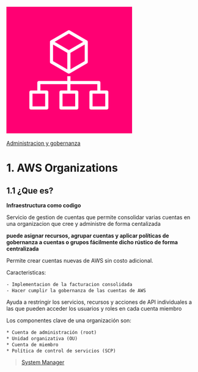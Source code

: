 ![Amazon Control Tower](../00_assets/Administracion%20y%20gobernanza/organizations-icon.png)

[Administracion y gobernanza](../06-Administracion_y_Gobernanza/)

# 1. AWS Organizations

## 1.1 ¿Que es?

**Infraestructura como codigo**


Servicio de gestion de cuentas que permite consolidar varias cuentas en una organizacion que cree y administre de forma centalizada 

**puede asignar recursos, agrupar cuentas y aplicar políticas de gobernanza a cuentas o grupos fácilmente dicho rústico de forma centralizada**

Permite crear cuentas nuevas de AWS sin costo adicional. 


Caracteristicas:

    - Implementacion de la facturacion consolidada
    - Hacer cumplir la gobernanza de las cuentas de AWS

Ayuda a restringir los servicios, recursos y acciones de API individuales a las que pueden acceder los usuarios y roles en cada cuenta miembro

Los componentes clave de una organización son:

    * Cuenta de administración (root)
    * Unidad organizativa (OU)
    * Cuenta de miembro
    * Política de control de servicios (SCP)


>[System Manager](../6-Administracion_y_Gobernanza/SystemManager.md)